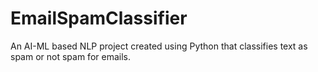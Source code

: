 # EmailSpamClassifier
An AI-ML based NLP project created using Python that classifies text as spam or not spam for emails.
